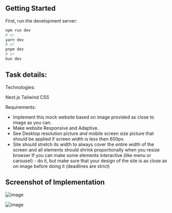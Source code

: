 
## Getting Started

First, run the development server:

```bash
npm run dev
# or
yarn dev
# or
pnpm dev
# or
bun dev
```

## Task details:

Technologies:

Next.js
Tailwind CSS

Requirements:

- Implement this mock website based on image provided as close to image as you can.
- Make website Responsive and Adaptive. 
- See Desktop resolution picture and mobile screen size picture that should be applied if screen width is less then 600px.
- Site should stretch its width to always cover the entire width of the screen and all elements should shrink proportionally when you resize browser
  If you can make some elements interactive (like menu or carousel) - do it, but make sure that your design of the site is as close as on image before doing it (deadlines are strict)
 


## Screenshot of Implementation
 ![image](https://github.com/user-attachments/assets/d5e285da-ffce-41be-b240-ef5c7b8345d1)


 ![image](https://github.com/user-attachments/assets/82db94cd-fa62-4c1b-adc4-834e7f71843b)


